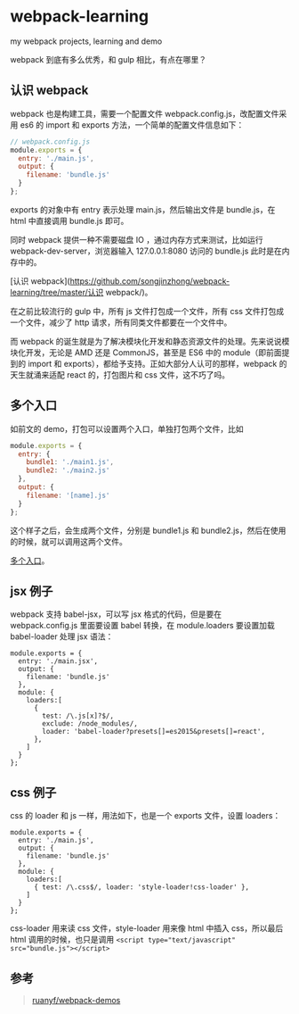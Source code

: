 # webpack-learning
my webpack projects, learning and demo

webpack 到底有多么优秀，和 gulp 相比，有点在哪里？

## 认识 webpack

webpack 也是构建工具，需要一个配置文件 webpack.config.js，改配置文件采用 es6 的 import 和 exports 方法，一个简单的配置文件信息如下：

```javascript
// webpack.config.js
module.exports = {
  entry: './main.js',
  output: {
    filename: 'bundle.js'
  }
};
```

exports 的对象中有 entry 表示处理 main.js，然后输出文件是 bundle.js，在html 中直接调用 bundle.js 即可。

同时 webpack 提供一种不需要磁盘 IO ，通过内存方式来测试，比如运行 webpack-dev-server，浏览器输入 127.0.0.1:8080 访问的 bundle.js 此时是在内存中的。

[认识 webpack](https://github.com/songjinzhong/webpack-learning/tree/master/认识 webpack/)。

在之前比较流行的 gulp 中，所有 js 文件打包成一个文件，所有 css 文件打包成一个文件，减少了 http 请求，所有同类文件都要在一个文件中。

而 webpack 的诞生就是为了解决模块化开发和静态资源文件的处理。先来说说模块化开发，无论是 AMD 还是 CommonJS，甚至是 ES6 中的 module（即前面提到的 import 和 exports），都给予支持。正如大部分人认可的那样，webpack 的天生就涌来适配 react 的，打包图片和 css 文件，这不巧了吗。

## 多个入口

如前文的 demo，打包可以设置两个入口，单独打包两个文件，比如

```javascript
module.exports = {
  entry: {
    bundle1: './main1.js',
    bundle2: './main2.js'
  },
  output: {
    filename: '[name].js'
  }
};
```

这个样子之后，会生成两个文件，分别是 bundle1.js 和 bundle2.js，然后在使用的时候，就可以调用这两个文件。

[多个入口](https://github.com/songjinzhong/webpack-learning/tree/master/多个入口/)。

## jsx 例子

webpack 支持 babel-jsx，可以写 jsx 格式的代码，但是要在 webpack.config.js 里面要设置 babel 转换，在 module.loaders 要设置加载 babel-loader 处理 jsx 语法：

```
module.exports = {
  entry: './main.jsx',
  output: {
    filename: 'bundle.js'
  },
  module: {
    loaders:[
      {
        test: /\.js[x]?$/,
        exclude: /node_modules/,
        loader: 'babel-loader?presets[]=es2015&presets[]=react',
      },
    ]
  }
};
```
## css 例子

css 的 loader 和 js 一样，用法如下，也是一个 exports 文件，设置 loaders：

```
module.exports = {
  entry: './main.js',
  output: {
    filename: 'bundle.js'
  },
  module: {
    loaders:[
      { test: /\.css$/, loader: 'style-loader!css-loader' },
    ]
  }
};
```

css-loader 用来读 css 文件，style-loader 用来像 html 中插入 css，所以最后 html 调用的时候，也只是调用 `<script type="text/javascript" src="bundle.js"></script>`

## 参考

>[ruanyf/webpack-demos](https://github.com/ruanyf/webpack-demos)